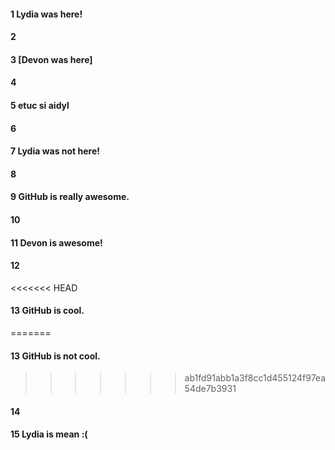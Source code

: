 #### 1 Lydia was here!
#### 2
#### 3 [Devon was here]
#### 4
#### 5 etuc si aidyl 
#### 6
#### 7 Lydia was not here!
#### 8
#### 9 GitHub is really awesome.  
#### 10
#### 11 Devon is awesome!
#### 12
<<<<<<< HEAD
#### 13 GitHub is cool.
=======
#### 13 GitHub is not cool.
>>>>>>> ab1fd91abb1a3f8cc1d455124f97ea54de7b3931
#### 14
#### 15 Lydia is mean :(